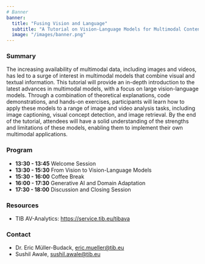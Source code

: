 ```yaml
---
# Banner
banner:
  title: "Fusing Vision and Language"
  subtitle: "A Tutorial on Vision-Language Models for Multimodal Content Analysis"
  image: "/images/banner.png"
---
```


### Summary
The increasing availability of multimodal data, including images and videos, has led to a surge of interest in multimodal models that combine visual and textual information. This tutorial will provide an in-depth introduction to the latest advances in multimodal models, with a focus on large vision-language models. Through a combination of theoretical explanations, code demonstrations, and hands-on exercises, participants will learn how to apply these models to a range of image and video analysis tasks, including image captioning, visual concept detection, and image retrieval. By the end of the tutorial, attendees will have a solid understanding of the strengths and limitations of these models, enabling them to implement their own multimodal applications.

### Program

- **13:30 - 13:45** Welcome Session
- **13:30 - 15:30** From Vision to Vision-Language Models
- **15:30 - 16:00** Coffee Break
- **16:00 - 17:30** Generative AI and Domain Adaptation
- **17:30 - 18:00** Discussion and Closing Session

### Resources

- TIB AV-Analytics: https://service.tib.eu/tibava

### Contact

- Dr. Eric Müller-Budack, [eric.mueller@tib.eu](mailto:eric.mueller@tib.eu)
- Sushil Awale, [sushil.awale@tib.eu](mailto:sushil.awale@tib.eu)